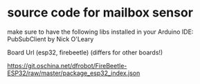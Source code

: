 # source code for mailbox sensor

make sure to have the following libs installed in your Arduino IDE:
PubSubClient by Nick O'Leary

Board Url (esp32, firebeetle) (differs for other boards!)

https://git.oschina.net/dfrobot/FireBeetle-ESP32/raw/master/package_esp32_index.json
